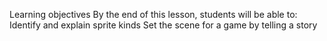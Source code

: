 Learning objectives
By the end of this lesson, students will be able to:
Identify and explain sprite kinds
Set the scene for a game by telling a story
